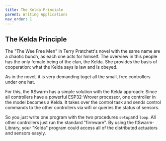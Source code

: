 ```yaml
---
title: The Kelda Principle
parent: Writing Applications
nav_order: 1
---
```


## The Kelda Principle

The "The Wee Free Men" in Terry Pratchett's novel with the same name are a chaotic bunch, as each one acts for himself.  The overview in this people has the 
only female being of the clan, the Kelda. She provides the basis of cooperation: what the Kelda says is law and is obeyed.

As in the novel, it is very demanding toget all the small, free controllers under one hat.

For this, the ftSwarm has a simple solution with the Kelda approach: Since all controllers have a powerful ESP32-Wrover processor, one controller in the model 
becomes a Kelda. It takes over the control task and sends control commands to the other controllers via wifi or queries the status of sensors.

So you just write one program with the two procedures `setup`and `loop`. All other controllers just run the standard "firmware". 
By using the ftSwarm-Library, your "Kelda" program could access all of the distributed actuators and sensors easyly.

